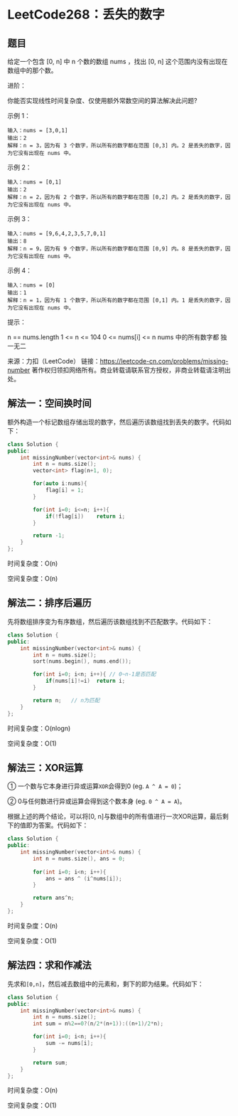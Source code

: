 # LeetCode268：丢失的数字

## 题目

给定一个包含 [0, n] 中 n 个数的数组 nums ，找出 [0, n] 这个范围内没有出现在数组中的那个数。

 

进阶：

你能否实现线性时间复杂度、仅使用额外常数空间的算法解决此问题?


示例 1：

```
输入：nums = [3,0,1]
输出：2
解释：n = 3，因为有 3 个数字，所以所有的数字都在范围 [0,3] 内。2 是丢失的数字，因为它没有出现在 nums 中。
```

示例 2：

```
输入：nums = [0,1]
输出：2
解释：n = 2，因为有 2 个数字，所以所有的数字都在范围 [0,2] 内。2 是丢失的数字，因为它没有出现在 nums 中。
```

示例 3：

```
输入：nums = [9,6,4,2,3,5,7,0,1]
输出：8
解释：n = 9，因为有 9 个数字，所以所有的数字都在范围 [0,9] 内。8 是丢失的数字，因为它没有出现在 nums 中。
```

示例 4：

```
输入：nums = [0]
输出：1
解释：n = 1，因为有 1 个数字，所以所有的数字都在范围 [0,1] 内。1 是丢失的数字，因为它没有出现在 nums 中。
```


提示：

n == nums.length
1 <= n <= 104
0 <= nums[i] <= n
nums 中的所有数字都 独一无二

来源：力扣（LeetCode）
链接：https://leetcode-cn.com/problems/missing-number
著作权归领扣网络所有。商业转载请联系官方授权，非商业转载请注明出处。

## 解法一：空间换时间

额外构造一个标记数组存储出现的数字，然后遍历该数组找到丢失的数字。代码如下：

```c++
class Solution {
public:
    int missingNumber(vector<int>& nums) {
        int n = nums.size();
        vector<int> flag(n+1, 0);

        for(auto i:nums){
            flag[i] = 1;
        }

        for(int i=0; i<=n; i++){
            if(!flag[i])    return i;
        }

        return -1;
    }
};
```

时间复杂度：O(n)

空间复杂度：O(n)

## 解法二：排序后遍历

先将数组排序变为有序数组，然后遍历该数组找到不匹配数字。代码如下：

```c++
class Solution {
public:
    int missingNumber(vector<int>& nums) {
        int n = nums.size();
        sort(nums.begin(), nums.end());

        for(int i=0; i<n; i++){	// 0~n-1是否匹配
            if(nums[i]!=i)  return i;
        }

        return n;	// n为匹配
    }
};
```

时间复杂度：O(nlogn)

空间复杂度：O(1)

## 解法三：XOR运算

① 一个数与它本身进行异或运算`XOR`会得到0 (eg. `A ^ A = 0`)；

② 0与任何数进行异或运算会得到这个数本身 (eg. `0 ^ A = A`)。

根据上述的两个结论，可以将[0, n]与数组中的所有值进行一次XOR运算，最后剩下的值即为答案。代码如下：

```c++
class Solution {
public:
    int missingNumber(vector<int>& nums) {
        int n = nums.size(), ans = 0;
        
        for(int i=0; i<n; i++){
            ans = ans ^ (i^nums[i]);
        }

        return ans^n;
    }
};
```

时间复杂度：O(n)

空间复杂度：O(1)

## 解法四：求和作减法

先求和`[0,n]`，然后减去数组中的元素和，剩下的即为结果。代码如下：

```c++
class Solution {
public:
    int missingNumber(vector<int>& nums) {
        int n = nums.size();
        int sum = n%2==0?(n/2*(n+1)):((n+1)/2*n);

        for(int i=0; i<n; i++){
            sum -= nums[i];
        }

        return sum;
    }
};
```

时间复杂度：O(n)

空间复杂度：O(1)